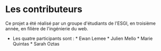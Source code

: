 # Les contributeurs


Ce projet a été réalisé par un groupe d'étudiants de l'ESGI, en troisième année, en filière de l'ingénierie du web.

* Les quatre participants sont :
                                * Ewan Lemee
                                * Julien Mello
                                * Marie Quintas
                                * Sarah Oztas

